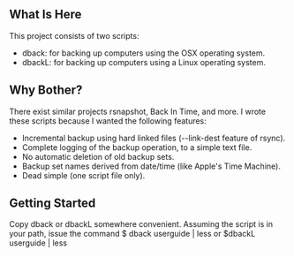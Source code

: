 What Is Here
------------

This project consists of two scripts:
* dback: for backing up computers using the OSX operating system.
* dbackL: for backing up computers using a Linux operating system.

Why Bother?
----------

There exist similar projects rsnapshot, Back In Time, and more. I wrote these scripts because I wanted the following features:
* Incremental backup using hard linked files (--link-dest feature of rsync).
* Complete logging of the backup operation, to a simple text file.
* No automatic deletion of old backup sets.
* Backup set names derived from date/time (like Apple's Time Machine).
* Dead simple (one script file only).

Getting Started
---------------

Copy dback or dbackL somewhere convenient. Assuming the script is in your path, issue the command
$ dback userguide | less
or
$dbackL userguide | less
